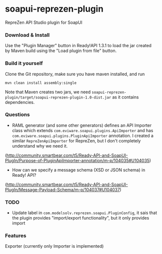 # soapui-reprezen-plugin
RepreZen API Studio plugin for SoapUI

### Download & Install

Use the "Plugin Manager" button in Ready!API 1.3.1 to load the jar created by Maven build using the "Load plugin from file" button. 

### Build it yourself

Clone the Git repository, make sure you have maven installed, and run

```
mvn clean install assembly:single
```
Note that Maven creates two jars, we need `soapui-reprezen-plugin/target/soapui-reprezen-plugin-1.0-dist.jar` as it contains dependencies.

### Questions
* RAML generator (and some other generators) defines an API Importer class which extends  `com.eviware.soapui.plugins.ApiImporter` and has `com.eviware.soapui.plugins.PluginApiImporter` annotation. I created a similar `RepreZenApiImporter` for RepreZen, but I don't completely understand why we need it.

(http://community.smartbear.com/t5/Ready-API-and-SoapUI-PlugIn/Purpose-of-PluginApiImporter-annotation/m-p/104035#U104035)

* How can we specify a message schema (XSD or JSON schema) in Ready! API?

(http://community.smartbear.com/t5/Ready-API-and-SoapUI-PlugIn/Message-Payload-Schema/m-p/104037#U104037)


### TODO
* Update label in `com.modelsolv.reprezen.soapui.PluginConfig`, it sais that the plugin provides "import/export functionality", but it only provides import

### Features
Exporter (currently only Importer is implemented)
